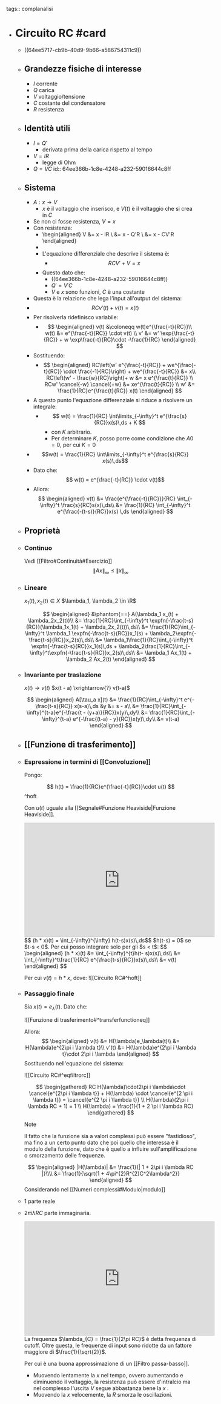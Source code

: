 tags:: complanalisi

- # Circuito RC #card
	- ((64ee5717-cb9b-40d9-9b66-a586754311c9))
	- ## Grandezze fisiche di interesse
		- $I$ corrente
		- $Q$ carica
		- $V$ voltaggio/tensione
		- $C$ costante del condensatore
		- $R$ resistenza
	- ## Identità utili
		- $I = Q'$
			- derivata prima della carica rispetto al tempo
		- $V = IR$
			- legge di Ohm
		- $Q = VC$
		  id:: 64ee366b-1c8e-4248-a232-59016644c8ff
	- ## Sistema
		- $A: x \rightarrow V$
			- $x$ è il voltaggio che inserisco, e $V(t)$ è il voltaggio che si crea in $C$
		- Se non ci fosse resistenza, $V = x$
		- Con resistenza:
			- \begin{aligned}
			  V &= x - IR \\
			  &= x - Q'R \\
			  &= x - CV'R
			  \end{aligned}
			-
			- L'equazione differenziale che descrive il sistema è:
				- $$RCV' + V = x$$
			- Questo dato che:
				- ((64ee366b-1c8e-4248-a232-59016644c8ff))
				- $Q' = V'C$
				- $V$ e $x$ sono funzioni, $C$ è una costante
		- Questa è la relazione che lega l'input all'output del sistema:
		- $$RCv'(t) + v(t) = x(t)$$
		- Per risolverla ridefinisco variabile:
			- $$
			  \begin{aligned}
			  v(t) &\coloneqq w(t)e^{\frac{-t}{RC}}\\
			  w(t) &= e^{\frac{-t}{RC}} \cdot v(t) \\
			  v' &= w' \exp{\frac{-t}{RC}} + w \exp\frac{-t}{RC}\cdot -\frac{1}{RC}
			  \end{aligned}
			  $$
		- Sostituendo:
			- $$
			  \begin{aligned}
			  RC\left(w' e^{\frac{-t}{RC}} + we^{\frac{-t}{RC}} \cdot \frac{-1}{RC}\right) + we^{\frac{-t}{RC}} &= x\\
			  RC\left(w' - \frac{w}{RC}\right)+ w &= x e^{\frac{t}{RC}}  \\
			  RCw' \cancel{-w} \cancel{+w} &= xe^{\frac{t}{RC}} \\
			  w' &= \frac{1}{RC}e^{\frac{t}{RC}} x(t)
			  \end{aligned}
			  $$
		- A questo punto l'equazione differenziale si riduce a risolvere un integrale:
			- $$
			  w(t) = \frac{1}{RC} \int\limits_{-\infty}^t e^{\frac{s}{RC}}x(s)\,ds + K
			  $$
				- con $K$ arbitrario.
				- Per determinare $K$, posso porre come condizione che $A0 = 0$, per cui $K = 0$
		- $$w(t) = \frac{1}{RC} \int\limits_{-\infty}^t e^{\frac{s}{RC}} x(s)\,ds$$
		- Dato che: 
		  $$ w(t) = e^{\frac{-t}{RC}} \cdot v(t)$$
		- Allora:
		  $$
		  \begin{aligned}
		  v(t) &= \frac{e^{\frac{-t}{RC}}}{RC} \int_{-\infty}^t \frac{s}{RC}s(x)\,ds\\
		  &= \frac{1}{RC} \int_{-\infty}^t e^{\frac{-(t-s)}{RC}}x(s) \,ds
		  \end{aligned}
		  $$
	- ## Proprietà
	- ### Continuo
	  
	  Vedi [[Filtro#Continuità#Esercizio]]
	  $$\|Ax\|_\infty \le \|x\|_\infty$$
	- ### Lineare
	  
	  $x_1(t),x_2(t) \in X$
	  $\lambda_1, \lambda_2 \in \R$
	  
	  $$
	  \begin{aligned}
	  &\phantom{==} A(\lambda_1 x_(t) + \lambda_2x_2(t))\\
	  &= \frac{1}{RC}\int_{-\infty}^t \expfn{-\frac{t-s}{RC}}(\lambda_1x_1(t) + \lambda_2x_2(t))\,ds\\
	  &= \frac{1}{RC}\int_{-\infty}^t \lambda_1 \expfn{-\frac{t-s}{RC}}x_1(s) + \lambda_2\expfn{-\frac{t-s}{RC}}x_2(s)\,ds\\
	  &= \lambda_1\frac{1}{RC}\int_{-\infty}^t  \expfn{-\frac{t-s}{RC}}x_1(s)\,ds + \lambda_2\frac{1}{RC}\int_{-\infty}^t\expfn{-\frac{t-s}{RC}}x_2(s)\,ds\\
	  &= \lambda_1 Ax_1(t) + \lambda_2 Ax_2(t)
	  \end{aligned}
	  $$
	- ### Invariante per traslazione
	  
	  $x(t) \rightarrow v(t)$
	  $x(t - a) \xrightarrow{?} v(t-a)$
	  
	  $$
	  \begin{aligned}
	  A[\tau_a x](t) &= \frac{1}{RC}\int_{-\infty}^t e^{-\frac{t-s}{RC}} x(s-a)\,ds &y &= s - a\\
	  &= \frac{1}{RC}\int_{-\infty}^{t-a}e^{-\frac{t - (y+a)}{RC}}x(y)\,dy\\
	  &= \frac{1}{RC}\int_{-\infty}^{t-a} e^{-\frac{(t-a) - y}{RC}}x(y)\,dy\\
	  &= v(t-a)
	  \end{aligned}
	  $$
	- ## [[Funzione di trasferimento]]
	- ### Espressione in termini di [[Convoluzione]]
	  
	  Pongo:
	  
	  $$
	  h(t) = \frac{1}{RC}e^{\frac{-t}{RC}}\cdot u(t)
	  $$
	  ^hoft
	  
	  Con $u(t)$ uguale alla [[Segnale#Funzione Heaviside|Funzione Heaviside]].
	  <iframe class="desmos-graph" src="https://www.desmos.com/calculator/k9zd5s0wxc?embed" width="500" height="300" style="border: 1px solid #ccc" frameborder=0></iframe>
	  $$ (h * x)(t) = \int_{-\infty}^{\infty} h(t-s)x(s)\,ds$$
	  $h(t-s) = 0$ se $t-s < 0$.
	  Per cui posso integrare solo per gli $s < t$:
	  $$
	  \begin{aligned}
	  (h * x)(t) &= \int_{-\infty}^{t}h(t- s)x(s)\,ds\\
	  &= \int_{-\infty}^t\frac{1}{RC} e^{\frac{t-s}{RC}}x(s)\,ds\\
	  &= v(t)
	  \end{aligned}
	  $$
	  
	  Per cui $v(t) = h * x$, dove:
	  ![[Circuito RC#^hoft]]
	- ### Passaggio finale
	  
	  Sia $x(t) = e_\lambda(t)$.
	  Dato che:
	  
	  ![[Funzione di trasferimento#^transferfunctioneq]]
	  
	  Allora:
	  $$
	  \begin{aligned}
	  v(t) &= H(\lambda)e_\lambda(t)\\
	  &= H(\lambda)e^{2\pi i \lambda t}\\
	  v'(t) &= H(\lambda)e^{2\pi i \lambda t}\cdot 2\pi i \lambda
	  \end{aligned}
	  $$
	  Sostituendo nell'equazione del sistema:
	  
	  ![[Circuito RC#^eqfiltrorc]]
	  
	  
	  $$
	  \begin{gathered}
	  RC H(\lambda)\cdot2\pi i \lambda\cdot \cancel{e^{2\pi i \lambda t}} + H(\lambda) \cdot \cancel{e^{2 \pi i \lambda t}} = \cancel{e^{2 \pi i \lambda t}} \\
	  H(\lambda)(2\pi i \lambda RC + 1) = 1 \\
	  H(\lambda) = \frac{1}{1 + 2 \pi i \lambda RC}
	  \end{gathered}
	  $$
	  > [!note]
	  Il fatto che la funzione sia a valori complessi può essere "fastidioso", ma fino a un certo punto dato che poi quello che interessa è il modulo della funzione, dato che è quello a influire sull'amplificazione o smorzamento delle frequenze.
	  
	  $$
	  \begin{aligned}
	  |H(\lambda)| &=  \frac{1}{| 1 + 2\pi i \lambda RC |}\\\\
	  &= \frac{1}{\sqrt{1 + 4\pi^{2}R^{2}C^2\lambda^2}}
	  \end{aligned}
	  $$
	  Considerando nel [[Numeri complessi#Modulo|modulo]]
	- $1$ parte reale
	- $2\pi i \lambda RC$ parte immaginaria.
	  <iframe class="desmos-graph" src="https://www.desmos.com/calculator/4onthbjdxw?embed" width="500" height="300" style="border: 1px solid #ccc" frameborder=0></iframe>
	  La frequenza $\lambda_{C} = \frac{1}{2\pi RC}$ è detta frequenza di cutoff. Oltre questa, le frequenze di input sono ridotte da un fattore maggiore di $\frac{1}{\sqrt{2}}$.
	  
	  Per cui è una buona approssimazione di un [[Filtro passa-basso]].
		- Muovendo lentamente la $x$ nel tempo, ovvero aumentando e diminuendo il voltaggio, la resistenza può essere d'intralcio ma nel complesso l'uscita $V$ segue abbastanza bene la $x$ .
		- Muovendo la $x$ velocemente, la $R$ smorza le oscillazioni.